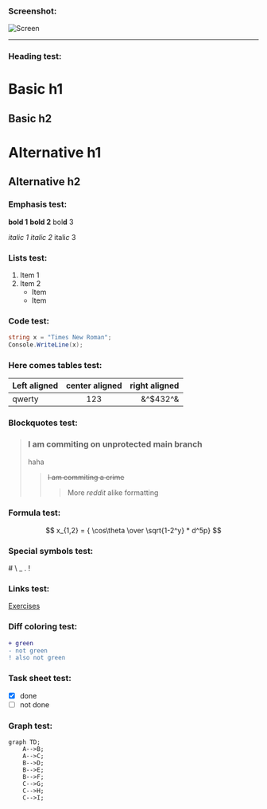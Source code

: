 
### Screenshot:

![Screen](https://user-images.githubusercontent.com/110888804/227470875-adcd2ff3-2fce-494e-9061-ce10362e5078.png)

---

### Heading test:

# Basic h1
## Basic h2

Alternative h1
==============

Alternative h2
--------------

### Emphasis test:

**bold 1**
__bold 2__
bol**d** 3

*italic 1*
_italic 2_
itali*c* 3

### Lists test:

1. Item 1
2. Item 2
   - Item
   - Item

### Code test:

```c#
string x = "Times New Roman";
Console.WriteLine(x);
```

### Here comes tables test:

| Left aligned | center aligned | right aligned |
| :----------- | :------------: | ------------: |
| qwerty       | 123            | &^$432^&      |

### Blockquotes test:

> ### I am commiting on unprotected **main** branch 
> haha
> > ~~I am commiting a crime~~
> > > More _reddit_ alike formatting

### Formula test:

$$
x_{1,2} = { \cos\theta \over \sqrt{1-2^y} * d^5p}
$$

### Special symbols test:

\# \\ \_ \. \!

### Links test:

[Exercises](https://www.markdowntutorial.com/lesson/1/)

### Diff coloring test:

```diff
+ green
- not green
! also not green
```

### Task sheet test:

- [x] done
- [ ] not done

### Graph test:

```mermaid
graph TD;
    A-->B;
    A-->C;
    B-->D;
    B-->E;
    B-->F;
    C-->G;
    C-->H;
    C-->I;
```
